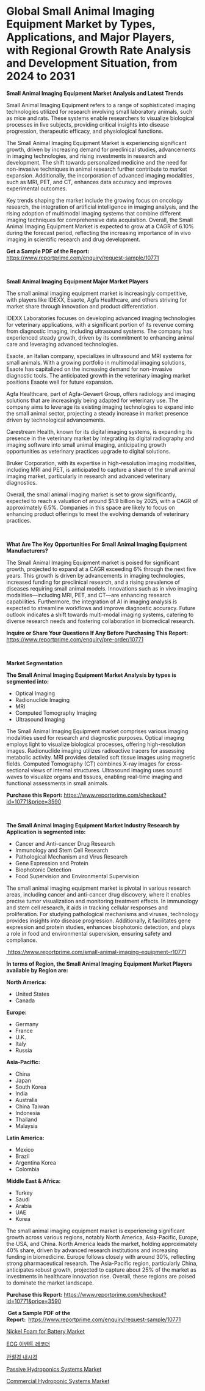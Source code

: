 <p><h1>Global Small Animal Imaging Equipment Market by Types, Applications, and Major Players, with Regional Growth Rate Analysis and Development Situation, from 2024 to 2031</h1></p><p><strong>Small Animal Imaging Equipment Market Analysis and Latest Trends</strong></p>
<p><p>Small Animal Imaging Equipment refers to a range of sophisticated imaging technologies utilized for research involving small laboratory animals, such as mice and rats. These systems enable researchers to visualize biological processes in live subjects, providing critical insights into disease progression, therapeutic efficacy, and physiological functions.</p><p>The Small Animal Imaging Equipment Market is experiencing significant growth, driven by increasing demand for preclinical studies, advancements in imaging technologies, and rising investments in research and development. The shift towards personalized medicine and the need for non-invasive techniques in animal research further contribute to market expansion. Additionally, the incorporation of advanced imaging modalities, such as MRI, PET, and CT, enhances data accuracy and improves experimental outcomes.</p><p>Key trends shaping the market include the growing focus on oncology research, the integration of artificial intelligence in imaging analysis, and the rising adoption of multimodal imaging systems that combine different imaging techniques for comprehensive data acquisition. Overall, the Small Animal Imaging Equipment Market is expected to grow at a CAGR of 6.10% during the forecast period, reflecting the increasing importance of in vivo imaging in scientific research and drug development.</p></p>
<p><strong>Get a Sample PDF of the Report:&nbsp;</strong> <a href="https://www.reportprime.com/enquiry/request-sample/10771">https://www.reportprime.com/enquiry/request-sample/10771</a></p>
<p>&nbsp;</p>
<p><strong>Small Animal Imaging Equipment Major Market Players</strong></p>
<p><p>The small animal imaging equipment market is increasingly competitive, with players like IDEXX, Esaote, Agfa Healthcare, and others striving for market share through innovation and product differentiation. </p><p>IDEXX Laboratories focuses on developing advanced imaging technologies for veterinary applications, with a significant portion of its revenue coming from diagnostic imaging, including ultrasound systems. The company has experienced steady growth, driven by its commitment to enhancing animal care and leveraging advanced technologies.</p><p>Esaote, an Italian company, specializes in ultrasound and MRI systems for small animals. With a growing portfolio in multimodal imaging solutions, Esaote has capitalized on the increasing demand for non-invasive diagnostic tools. The anticipated growth in the veterinary imaging market positions Esaote well for future expansion.</p><p>Agfa Healthcare, part of Agfa-Gevaert Group, offers radiology and imaging solutions that are increasingly being adapted for veterinary use. The company aims to leverage its existing imaging technologies to expand into the small animal sector, projecting a steady increase in market presence driven by technological advancements.</p><p>Carestream Health, known for its digital imaging systems, is expanding its presence in the veterinary market by integrating its digital radiography and imaging software into small animal imaging, anticipating growth opportunities as veterinary practices upgrade to digital solutions.</p><p>Bruker Corporation, with its expertise in high-resolution imaging modalities, including MRI and PET, is anticipated to capture a share of the small animal imaging market, particularly in research and advanced veterinary diagnostics.</p><p>Overall, the small animal imaging market is set to grow significantly, expected to reach a valuation of around $1.9 billion by 2025, with a CAGR of approximately 6.5%. Companies in this space are likely to focus on enhancing product offerings to meet the evolving demands of veterinary practices.</p></p>
<p>&nbsp;</p>
<p><strong>What Are The Key Opportunities For Small Animal Imaging Equipment Manufacturers?</strong></p>
<p><p>The Small Animal Imaging Equipment market is poised for significant growth, projected to expand at a CAGR exceeding 6% through the next five years. This growth is driven by advancements in imaging technologies, increased funding for preclinical research, and a rising prevalence of diseases requiring small animal models. Innovations such as in vivo imaging modalities—including MRI, PET, and CT—are enhancing research capabilities. Furthermore, the integration of AI in imaging analysis is expected to streamline workflows and improve diagnostic accuracy. Future outlook indicates a shift towards multi-modal imaging systems, catering to diverse research needs and fostering collaboration in biomedical research.</p></p>
<p><strong>Inquire or Share Your Questions If Any Before Purchasing This Report:</strong> <a href="https://www.reportprime.com/enquiry/pre-order/10771">https://www.reportprime.com/enquiry/pre-order/10771</a></p>
<p>&nbsp;</p>
<p><strong>Market Segmentation</strong></p>
<p><strong>The Small Animal Imaging Equipment Market Analysis by types is segmented into:</strong></p>
<p><ul><li>Optical Imaging</li><li>Radionuclide Imaging</li><li>MRI</li><li>Computed Tomography Imaging</li><li>Ultrasound Imaging</li></ul></p>
<p><p>The Small Animal Imaging Equipment market comprises various imaging modalities used for research and diagnostic purposes. Optical imaging employs light to visualize biological processes, offering high-resolution images. Radionuclide imaging utilizes radioactive tracers for assessing metabolic activity. MRI provides detailed soft tissue images using magnetic fields. Computed Tomography (CT) combines X-ray images for cross-sectional views of internal structures. Ultrasound imaging uses sound waves to visualize organs and tissues, enabling real-time imaging and functional assessments in small animals.</p></p>
<p><strong>Purchase this Report:&nbsp;</strong><a href="https://www.reportprime.com/checkout?id=10771&price=3590">https://www.reportprime.com/checkout?id=10771&price=3590</a></p>
<p>&nbsp;</p>
<p><strong>The Small Animal Imaging Equipment Market Industry Research by Application is segmented into:</strong></p>
<p><ul><li>Cancer and Anti-cancer Drug Research</li><li>Immunology and Stem Cell Research</li><li>Pathological Mechanism and Virus Research</li><li>Gene Expression and Protein</li><li>Biophotonic Detection</li><li>Food Supervision and Environmental Supervision</li></ul></p>
<p><p>The small animal imaging equipment market is pivotal in various research areas, including cancer and anti-cancer drug discovery, where it enables precise tumor visualization and monitoring treatment effects. In immunology and stem cell research, it aids in tracking cellular responses and proliferation. For studying pathological mechanisms and viruses, technology provides insights into disease progression. Additionally, it facilitates gene expression and protein studies, enhances biophotonic detection, and plays a role in food and environmental supervision, ensuring safety and compliance.</p></p>
<p><a href="https://www.reportprime.com/small-animal-imaging-equipment-r10771">&nbsp;https://www.reportprime.com/small-animal-imaging-equipment-r10771</a></p>
<p><strong>In terms of Region, the Small Animal Imaging Equipment Market Players available by Region are:</strong></p>
<p>
    <p> <strong> North America: </strong>
        <ul>
            <li>United States</li>
            <li>Canada</li>
        </ul>
        </p> 
    <p> <strong> Europe: </strong>
        <ul>
            <li>Germany</li>
            <li>France</li>
            <li>U.K.</li>
            <li>Italy</li>
            <li>Russia</li>
        </ul>
        </p> 
    <p> <strong> Asia-Pacific: </strong>
        <ul>
            <li>China</li>
            <li>Japan</li>
            <li>South Korea</li>
            <li>India</li>
            <li>Australia</li>
            <li>China Taiwan</li>
            <li>Indonesia</li>
            <li>Thailand</li>
            <li>Malaysia</li>
        </ul>
        </p> 
    <p> <strong> Latin America: </strong>
        <ul>
            <li>Mexico</li>
            <li>Brazil</li>
            <li>Argentina Korea</li>
            <li>Colombia</li>
        </ul>
        </p> 
    <p> <strong> Middle East & Africa: </strong>
        <ul>
            <li>Turkey</li>
            <li>Saudi</li>
            <li>Arabia</li>
            <li>UAE</li>
            <li>Korea</li>
        </ul>
    </p>
    </p>
<p><p>The small animal imaging equipment market is experiencing significant growth across various regions, notably North America, Asia-Pacific, Europe, the USA, and China. North America leads the market, holding approximately 40% share, driven by advanced research institutions and increasing funding in biomedicine. Europe follows closely with around 30%, reflecting strong pharmaceutical research. The Asia-Pacific region, particularly China, anticipates robust growth, projected to capture about 25% of the market as investments in healthcare innovation rise. Overall, these regions are poised to dominate the market landscape.</p></p>
<p><strong>Purchase this Report: </strong><a href="https://www.reportprime.com/checkout?id=10771&price=3590">https://www.reportprime.com/checkout?id=10771&price=3590</a></p>
<p>&nbsp;<strong>Get a Sample PDF of the Report:&nbsp;&nbsp;</strong><a href="https://www.reportprime.com/enquiry/request-sample/10771">https://www.reportprime.com/enquiry/request-sample/10771</a></p>
<p><strong></strong></p>
<p><p><a href="https://issuu.com/reportprime-2/docs/nickel-foam-for-battery-market-size_2914d8d927c1a9">Nickel Foam for Battery Market</a></p><p><a href="https://medium.com/@deangaylotyrd8909867/ecg-event-recorders-market-%EC%9D%98-%EA%B8%80%EB%A1%9C%EB%B2%8C-%EC%8B%9C%EC%9E%A5-%EA%B0%9C%EC%9A%94%EB%8A%94-%EC%A0%84-%EC%84%B8%EA%B3%84-%EB%B0%8F-%EC%A3%BC%EC%9A%94-%EC%8B%9C%EC%9E%A5%EC%9D%98-%EC%82%B0%EC%97%85%EC%97%90-%EC%98%81%ED%96%A5%EC%9D%84-%EB%AF%B8%EC%B9%98%EB%8A%94-%EC%A3%BC%EC%9A%94-%ED%8A%B8%EB%A0%8C%EB%93%9C%EC%97%90-%EB%8C%80%ED%95%9C-%EB%8F%85%ED%8A%B9%ED%95%9C-%EA%B4%80%EC%A0%90%EC%9D%84-%EC%A0%9C%EA%B3%B5%ED%95%A9%EB%8B%88%EB%8B%A4-8cce35651a6c">ECG 이벤트 레코더</a></p><p><a href="https://medium.com/@deangaylotyrd8909867/%EA%B4%80%EC%A0%88%EA%B2%BD-%EB%82%B4%EC%8B%9C%EA%B2%BD-%EC%8B%9C%EC%9E%A5%EC%9D%98-%EC%A7%84%ED%99%94-%EA%B8%80%EB%A1%9C%EB%B2%8C-%ED%8A%B8%EB%A0%8C%EB%93%9C%EC%99%80-%EC%A7%80%EC%97%AD-%EC%97%AD%ED%95%99-2024-2031-a0f6ac6fdacf">관절경 내시경</a></p><p><a href="https://www.linkedin.com/pulse/insights-passive-hydroponics-systems-industry-market-financial-d4knf?trackingId=c8muKiluR%2Fa6Pt8Sg2Ookg%3D%3D">Passive Hydroponics Systems Market</a></p><p><a href="https://www.linkedin.com/pulse/how-regional-global-trends-shaping-commercial-hydroponic-lf63f?trackingId=hiB1EROhRHm1EJ4tlj1vzA%3D%3D">Commercial Hydroponic Systems Market</a></p></p>
